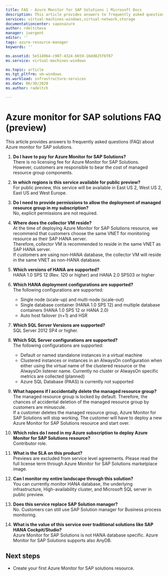 ```yaml
---
title: FAQ - Azure Monitor for SAP Solutions | Microsoft Docs
description: This article provides answers to frequently asked questions about Azure monitor for SAP solutions
services: virtual-machines-windows,virtual-network,storage
documentationcenter: saponazure
author: rdeltcheva
manager: juergent
editor: ''
tags: azure-resource-manager
keywords: ''

ms.assetid: 5e514964-c907-4324-b659-16dd825f6f87
ms.service: virtual-machines-windows

ms.topic: article
ms.tgt_pltfrm: vm-windows
ms.workload: infrastructure-services
ms.date: 06/30/2020
ms.author: radeltch

---
```


# Azure monitor for SAP solutions FAQ (preview)

This article provides answers to frequently asked questions (FAQ) about Azure monitor for SAP solutions.  

1. **Do I have to pay for Azure Monitor for SAP Solutions?**  
There is no licensing fee for Azure Monitor for SAP Solutions.  
However, customers are responsible to bear the cost of managed resource group components.  

2. **In which regions is this service available for public preview?**  
For public preview, this service will be available in East US 2, West US 2, East US and West Europe.  

3. **Do I need to provide permissions to allow the deployment of managed resource group in my subscription?**  
No, explicit permissions are not required.  

4. **Where does the collector VM reside?**  
At the time of deploying Azure Monitor for SAP Solutions resource, we recommend that customers choose the same VNET for monitoring resource as their SAP HANA server.  
Therefore, collector VM is recommended to reside in the same VNET as SAP HANA server.  
If customers are using non-HANA database, the collector VM will reside in the same VNET as non-HANA database.  

5. **Which versions of HANA are supported?**  
HANA 1.0 SPS 12 (Rev. 120 or higher) and HANA 2.0 SPS03 or higher  

6. **Which HANA deployment configurations are supported?**  
The following configurations are supported:
   - Single node (scale-up) and multi-node (scale-out)  
   - Single database container (HANA 1.0 SPS 12) and multiple database containers (HANA 1.0 SPS 12 or HANA 2.0)  
   - Auto host failover (n+1) and HSR  

7. **Which SQL Server Versions are supported?**  
SQL Server 2012 SP4 or higher.  

8. **Which SQL Server configurations are supported?**  
The following configurations are supported:
   - Default or named standalone instances in a virtual machine  
   - Clustered instances or instances in an AlwaysOn configuration when either using the virtual name of the clustered resource or the AlwaysOn listener name. Currently no cluster or AlwaysOn specific metrics are collected (planned)  
   - Azure SQL Database (PAAS) is currently not supported  

9. **What happens if I accidentally delete the managed resource group?**  
The managed resource group is locked by default. Therefore, the chances of accidental deletion of the managed resource group by customers are minuscule.  
If a customer deletes the managed resource group, Azure Monitor for SAP Solutions will stop working. The customer will have to deploy a new Azure Monitor for SAP Solutions resource and start over.  

10. **Which roles do I need in my Azure subscription to deploy Azure Monitor for SAP Solutions resource?**  
Contributor role.  

11. **What is the SLA on this product?**  
Previews are excluded from service level agreements. Please read the full license term through Azure Monitor for SAP Solutions marketplace image.  

12. **Can I monitor my entire landscape through this solution?**  
You can currently monitor HANA database, the underlying infrastructure, High-availability cluster, and Microsoft SQL server in public preview.  

13. **Does this service replace SAP Solution manager?**  
No. Customers can still use SAP Solution manager for Business process monitoring.  

14. **What is the value of this service over traditional solutions like SAP HANA Cockpit/Studio?**  
Azure Monitor for SAP Solutions is not HANA database specific. Azure Monitor for SAP Solutions supports also AnyDB.  

## Next steps

- Create your first Azure Monitor for SAP solutions resource.